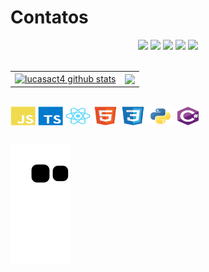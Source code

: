 # Contatos

<div align="center">
  <a href="mailto:lucasact4@outlook.com" target="_blank" rel="noopener noreferrer"><img src="https://img.shields.io/badge/Outlook-0078D4?style=for-the-badge&logo=microsoft-outlook&logoColor=white"></a> 
  <a href="https://www.instagram.com/lucasact4/" target="_blank" rel="noopener noreferrer"><img src="https://img.shields.io/badge/-Instagram-%23E4405F?style=for-the-badge&logo=instagram&logoColor=white"></a> 
  <a href="https://www.linkedin.com/in/lucasact4/" target="_blank"><img src="https://img.shields.io/badge/LinkedIn-0077B5?style=for-the-badge&logo=linkedin&logoColor=white"></a> 
  <a href="https://api.whatsapp.com/send/?phone=5581984414760&text&type=phone_number&app_absent=0" target="_blank"><img src="https://img.shields.io/badge/WhatsApp-25D366?style=for-the-badge&logo=whatsapp&logoColor=white"></a> 
  <a href="https://discord.com/invite/n4E9VPT" target="_blank"><img src="https://img.shields.io/badge/Discord-%235865F2.svg?style=for-the-badge&logo=discord&logoColor=white"></a>
</div>

<br>

<table align="center">
  <tr>
    <td>
      <a href="https://github.com/lucas/github-readme-stats"><img height="160" align="center" src="https://github-readme-stats.vercel.app/api?username=lucasact4&show_icons=true&theme=dark&include_all_commits=true&count_private=true" alt="lucasact4 github stats" /></a>
    </td>
    <td>
      <a href="https://github.com/lucasact4/github-readme-stats"><img height="160" align="center" src="https://github-readme-stats.vercel.app/api/top-langs/?username=lucasact4&layout=compact&theme=dark&hide_border=false" /></a>
    </td>
  </tr>
</table>
    
<div style="display: inline_block"><br>
  <img align="center" alt="Rafa-Js" height="30" width="40" src="https://raw.githubusercontent.com/devicons/devicon/master/icons/javascript/javascript-plain.svg">
  <img align="center" alt="Rafa-Ts" height="30" width="40" src="https://raw.githubusercontent.com/devicons/devicon/master/icons/typescript/typescript-plain.svg">
  <img align="center" alt="Rafa-React" height="30" width="40" src="https://raw.githubusercontent.com/devicons/devicon/master/icons/react/react-original.svg">
  <img align="center" alt="Rafa-HTML" height="30" width="40" src="https://raw.githubusercontent.com/devicons/devicon/master/icons/html5/html5-original.svg">
  <img align="center" alt="Rafa-CSS" height="30" width="40" src="https://raw.githubusercontent.com/devicons/devicon/master/icons/css3/css3-original.svg">
  <img align="center" alt="Rafa-Python" height="30" width="40" src="https://raw.githubusercontent.com/devicons/devicon/master/icons/python/python-original.svg">
  <img align="center" alt="Rafa-Csharp" height="30" width="40" src="https://raw.githubusercontent.com/devicons/devicon/master/icons/csharp/csharp-original.svg">
</div>
    
  ##
 
<div>
  
 
  ![Snake animation](https://github.com/rafaballerini/rafaballerini/blob/output/github-contribution-grid-snake.svg)
 
</div>
